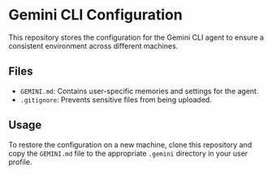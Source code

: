 # Gemini CLI Configuration

This repository stores the configuration for the Gemini CLI agent to ensure a consistent environment across different machines.

## Files

- `GEMINI.md`: Contains user-specific memories and settings for the agent.
- `.gitignore`: Prevents sensitive files from being uploaded.

## Usage

To restore the configuration on a new machine, clone this repository and copy the `GEMINI.md` file to the appropriate `.gemini` directory in your user profile.
